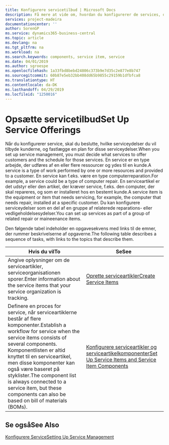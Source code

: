 ```yaml
---
title: Konfigurere servicetilbud | Microsoft Docs
description: Få mere at vide om, hvordan du konfigurerer de services, du tilbyder kunderne.
services: project-madeira
documentationcenter: ''
author: SorenGP
ms.service: dynamics365-business-central
ms.topic: article
ms.devlang: na
ms.tgt_pltfrm: na
ms.workload: na
ms.search.keywords: components, service item, service
ms.date: 04/01/2019
ms.author: sgroespe
ms.openlocfilehash: 1a33fbd8bebd24806c373b9e7d35c2e877e8b747
ms.sourcegitcommit: 60b87e5eb32bb408dd65b9855c29159b1dfbfca8
ms.translationtype: HT
ms.contentlocale: da-DK
ms.lasthandoff: 04/29/2019
ms.locfileid: "1250016"
---
```

# <a name="set-up-service-offerings"></a><span data-ttu-id="59d5c-103">Opsætte servicetilbud</span><span class="sxs-lookup"><span data-stu-id="59d5c-103">Set Up Service Offerings</span></span>
<span data-ttu-id="59d5c-104">Når du konfigurerer service, skal du beslutte, hvilke serviceydelser du vil tilbyde kunderne, og fastlægge en plan for disse serviceydelser.</span><span class="sxs-lookup"><span data-stu-id="59d5c-104">When you set up service management, you must decide what services to offer customers and the schedule for those services.</span></span> <span data-ttu-id="59d5c-105">En service er en type arbejde, der udføres af en eller flere ressourcer og ydes til en kunde.</span><span class="sxs-lookup"><span data-stu-id="59d5c-105">A service is a type of work performed by one or more resources and provided to a customer.</span></span> <span data-ttu-id="59d5c-106">En service kan f.eks. være en type computerreparation.</span><span class="sxs-lookup"><span data-stu-id="59d5c-106">For example, a service could be a type of computer repair.</span></span> <span data-ttu-id="59d5c-107">En serviceartikel er det udstyr eller den artikel, der kræver service, f.eks. den computer, der skal repareres, og som er installeret hos en bestemt kunde.</span><span class="sxs-lookup"><span data-stu-id="59d5c-107">A service item is the equipment or item that needs servicing, for example, the computer that needs repair, installed at a specific customer.</span></span> <span data-ttu-id="59d5c-108">Du kan konfigurere serviceydelser som en del af en gruppe af relaterede reparations- eller vedligeholdelsesydelser.</span><span class="sxs-lookup"><span data-stu-id="59d5c-108">You can set up services as part of a group of related repair or maineenance items.</span></span>  
  
<span data-ttu-id="59d5c-109">Den følgende tabel indeholder en opgavesekvens med links til de emner, der rummer beskrivelserne af opgaverne.</span><span class="sxs-lookup"><span data-stu-id="59d5c-109">The following table describes a sequence of tasks, with links to the topics that describe them.</span></span>  
  
|<span data-ttu-id="59d5c-110">**Hvis du vil**</span><span class="sxs-lookup"><span data-stu-id="59d5c-110">**To**</span></span>|<span data-ttu-id="59d5c-111">**Se**</span><span class="sxs-lookup"><span data-stu-id="59d5c-111">**See**</span></span>|  
|------------|-------------|  
|<span data-ttu-id="59d5c-112">Angive oplysninger om de serviceartikler, serviceorganisationen sporer.</span><span class="sxs-lookup"><span data-stu-id="59d5c-112">Enter information about the service items that your service organization is tracking.</span></span>|[<span data-ttu-id="59d5c-113">Oprette serviceartikler</span><span class="sxs-lookup"><span data-stu-id="59d5c-113">Create Service Items</span></span>](service-how-to-create-service-items.md)|  
|<span data-ttu-id="59d5c-114">Definere en proces for service, når serviceartiklerne består af flere komponenter.</span><span class="sxs-lookup"><span data-stu-id="59d5c-114">Establish a workflow for service when the service items consists of several components.</span></span> <span data-ttu-id="59d5c-115">Komponentlisten er altid knyttet til en serviceartikel, men disse komponenter kan også være baseret på styklister.</span><span class="sxs-lookup"><span data-stu-id="59d5c-115">The component list is always connected to a service item, but these components can also be based on bill of materials (BOMs).</span></span>|[<span data-ttu-id="59d5c-116">Konfigurere serviceartikler og serviceartikelkomponenter</span><span class="sxs-lookup"><span data-stu-id="59d5c-116">Set Up Service Items and Service Item Components</span></span>](service-how-setup-service-items.md)|  
  
## <a name="see-also"></a><span data-ttu-id="59d5c-117">Se også</span><span class="sxs-lookup"><span data-stu-id="59d5c-117">See Also</span></span>  
[<span data-ttu-id="59d5c-118">Konfigurere Service</span><span class="sxs-lookup"><span data-stu-id="59d5c-118">Setting Up Service Management</span></span>](service-setup-service.md)   